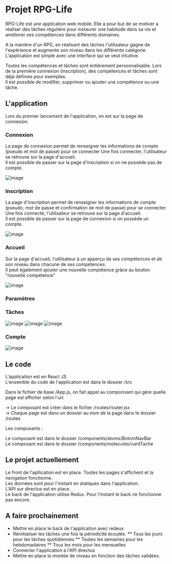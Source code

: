 # Projet RPG-Life 

RPG-Life est une application web mobile. Elle a pour but de se motiver a réaliser des tâches régulière pour instaurer une habitude dans sa vie et améliorer ses compétences dans différents domaines.    
  
A la manière d'un RPG, en réalisant des tâches l'utilisateur gagne de l'expérience et augmente son niveau dans les différente catégorie.   
L'application est simple avec une interface qui se veut intuitive.   

Toutes les compétences et tâches sont entièrement personnalisable. Lors de la première connexion (inscription), des compétences et tâches sont déjà définies pour exemples.  
Il est possible de modifier, supprimer ou ajouter une compétence ou une tâche.  

## L'application

Lors du premier lancement de l'application, on est sur la page de connexion. 

### Connexion

La page de connexion permet de renseigner les informations de compte (pseudo et mot de passe) pour se connecter 
Une fois connecter, l'utilisateur se retrouve sur la page d'accueil.  
Il est possible de passer sur la page d'inscription si on ne possède pas de compte.  

![image](https://user-images.githubusercontent.com/99044194/215353006-cb14f748-92b9-475b-acd9-683cb5c2668c.png)


### Inscription

La page d'inscription permet de renseigner les informations de compte (pseudo, mot de passe et confirmation de mot de passe) pour se connecter.  
Une fois connecté, l'utilisateur se retrouve sur la page d'accueil.  
Il est possible de passer sur la page de connexion si on possède un compte.  

![image](https://user-images.githubusercontent.com/99044194/215353028-4e2c19d0-93c6-4b2a-a37a-90fa5e6d2c4a.png)


### Accueil

Sur la page d'accueil, l'utilisateur à un apperçu de ses compétences et de son niveau dans chacune de ses compétences.  
Il peut également ajouter une nouvelle compétence grâce au bouton "nouvelle compétence" 

![image](https://user-images.githubusercontent.com/99044194/215345985-7dbbbb1b-33f1-4c4f-80ae-40ed02e0d3c4.png)

### Paramètres 



### Tâches

![image](https://user-images.githubusercontent.com/99044194/215353073-d6a02e8d-cdb5-43f5-836d-bed5f2456a78.png)
![image](https://user-images.githubusercontent.com/99044194/215353089-9f61d067-231c-44ed-b9a6-b4eebfbf6a35.png)
![image](https://user-images.githubusercontent.com/99044194/215353103-efb906ec-9053-4ff4-9b49-4053058bff91.png)



### Compte 

![image](https://user-images.githubusercontent.com/99044194/215353132-e15932b7-0fa2-4bfb-a4b1-ba1d281fa0c3.png)


## Le code 

L'application est en React JS   
L'ensemble du code de l'application est dans le dossier /src   

Dans le fichier de base /App.js, on fait appel au componsant <Router> qui gère quelle page est afficher selon l'url.  

-> Le composant <Router> est créer dans le fichier /routes/router.jsx  
-> Chaque page est dans un dossier au nom de la page dans le dossier /routes  
 
Les composants : 

Le composant <BottomNavBar> est dans le dossier /components/atoms/BotomNavBar  
Le composant <CardTache> est dans le dossier /components/molecules/cardTache  

## Le projet actuellement 

Le front de l'apllication est en place. Toutes les pages s'affichent et la navigation fonctionne.   
Les données sont pour l'instant en statiques dans l'application.  
L'API sur directus est en place.  
Le back de l'application utilise Redux. Pour l'instant le back ne fonctionne pas encore.  

## A faire prochainement 

* Mettre en place le back de l'application avec redeux 
* Réinitialiser les tâches une fois la périodicité écoulée. 
    ** Tous les jours pour les tâches quotidiennes
    ** Toutes les semaines pour les hebdomadaires 
    ** Tous les mois pour les mensuelles
* Connecter l'application à l'API directus 
* Mettre en place la montée de niveau en fonction des tâches validées. 

